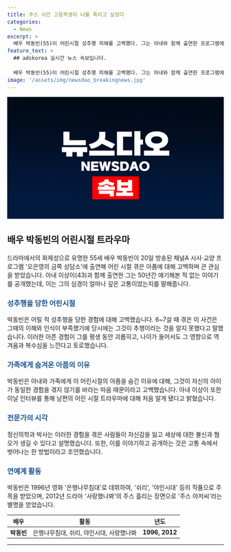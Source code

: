 ```yaml
---
title: 주스 사건 고등학생이 나를 죽이고 싶었다
categories:
  - News
excerpt: >
  배우 박동빈(55)이 어린시절 성추행 피해를 고백했다. 그는 아내와 함께 출연한 프로그램에서 이야기를 최초로 공개하며, 그동안 가슴에 담아온 아픔을 털었다. 어린 시절 당시에는 그것이 추행이라는 것을 모르고 있었으며, 그 후로 역겨움과 복수심을 느끼며 힘든 시간을 보냈다고 고백했다. 또한, 아내에게는 이번에 처음 이야기를 전한 것으로, 이에 정신의학과 박사는 이러한 털어놓기가 자아 회복에 도움이 된다고 설명했다. 박동빈은 여전히 그 시절의 영상이 떠오를 것으로 예상하며, 이번 고백이 자신과 가족, 더불어 다른 이들에게도 도움이 되기를 바란다고 전했다.
feature_text: >
  ## adskorea 실시간 뉴스 속보입니다.

  배우 박동빈(55)이 어린시절 성추행 피해를 고백했다. 그는 아내와 함께 출연한 프로그램에서 이야기를 최초로 공개하며, 그동안 가슴에 담아온 아픔을 털었다. 어린 시절 당시에는 그것이 추행이라는 것을 모르고 있었으며, 그 후로 역겨움과 복수심을 느끼며 힘든 시간을 보냈다고 고백했다. 또한, 아내에게는 이번에 처음 이야기를 전한 것으로, 이에 정신의학과 박사는 이러한 털어놓기가 자아 회복에 도움이 된다고 설명했다. 박동빈은 여전히 그 시절의 영상이 떠오를 것으로 예상하며, 이번 고백이 자신과 가족, 더불어 다른 이들에게도 도움이 되기를 바란다고 전했다.
image: '/assets/img/newsdao_breakingnews.jpg'
---
```


<p><img src="/assets/img/newsdao_breakingnews.jpg" alt="adskorea 속보" /></p>

<h2 data-ke-size="size26">배우 박동빈의 어린시절 트라우마</h2>

<p data-ke-size="size16">드라마에서의 화제성으로 유명한 55세 배우 박동빈이 20일 방송된 채널A 시사·교양 프로그램 '오은영의 금쪽 상담소'에 출연해 어린 시절 겪은 아픔에 대해 고백하며 큰 관심을 받았습니다. 아내 이상이(43)과 함께 출연한 그는 50년간 얘기해본 적 없는 이야기를 공개했는데, 이는 그의 심경이 얼마나 깊은 고통이었는지를 말해줍니다. </p>

<h3><b><span style="color: #1a5490;">성추행을 당한 어린시절</span></b></h3>

<p data-ke-size="size16">박동빈은 어릴 적 성추행을 당한 경험에 대해 고백했습니다. 6~7살 때 겪은 이 사건은 그때의 이해와 인식이 부족했기에 당시에는 그것이 추행이라는 것을 알지 못했다고 말했습니다. 이러한 아픈 경험이 그를 평생 동안 괴롭히고, 나이가 들어서도 그 영향으로 역겨움과 복수심을 느낀다고 토로했습니다. </p>

<h3><b><span style="color: #1a5490;">가족에게 숨겨온 아픔의 이유</span></b></h3>

<p data-ke-size="size16">박동빈은 아내와 가족에게 이 어린시절의 아픔을 숨긴 이유에 대해, 그것이 자신의 아이가 동일한 경험을 겪지 않기를 바라는 마음 때문이라고 고백했습니다. 아내 이상이 또한 이날 인터뷰를 통해 남편의 어린 시절 트라우마에 대해 처음 알게 됐다고 밝혔습니다. </p>

<h3><b><span style="color: #1a5490;">전문가의 시각</span></b></h3>

<p data-ke-size="size16">정신의학과 박사는 이러한 경험을 겪은 사람들이 자신감을 잃고 세상에 대한 불신과 혐오가 생길 수 있다고 설명했습니다. 또한, 이를 이야기하고 공개하는 것은 고통 속에서 벗어나는 한 방법이라고 조언했습니다. </p>

<h3><b><span style="color: #1a5490;">연예계 활동</span></b></h3>

<p data-ke-size="size16">박동빈은 1996년 영화 '은행나무침대'로 데뷔하여, '쉬리', '야인시대' 등의 작품으로 주목을 받았으며, 2012년 드라마 '사랑했나봐'의 주스 흘리는 장면으로 '주스 아저씨'라는 별명을 얻었습니다. </p>

<table>
    <thead>
        <tr>
            <th style="text-align: center;"><b>배우</b></th>
            <th style="text-align: center;"><b>활동</b></th>
            <th style="text-align: center;"><b>년도</b></th>
        </tr>
    </thead>
    <tbody>
        <tr>
            <td style="text-align: center;"><b>박동빈</b></td>
            <td style="text-align: center;">은행나무침대, 쉬리, 야인시대, 사랑했나봐</td>
            <td style="text-align: center;"><b>1996, 2012</b></td>
        </tr>
    </tbody>
</table>

<hr>

<p data-ke-size="size16">&nbsp;</p>

